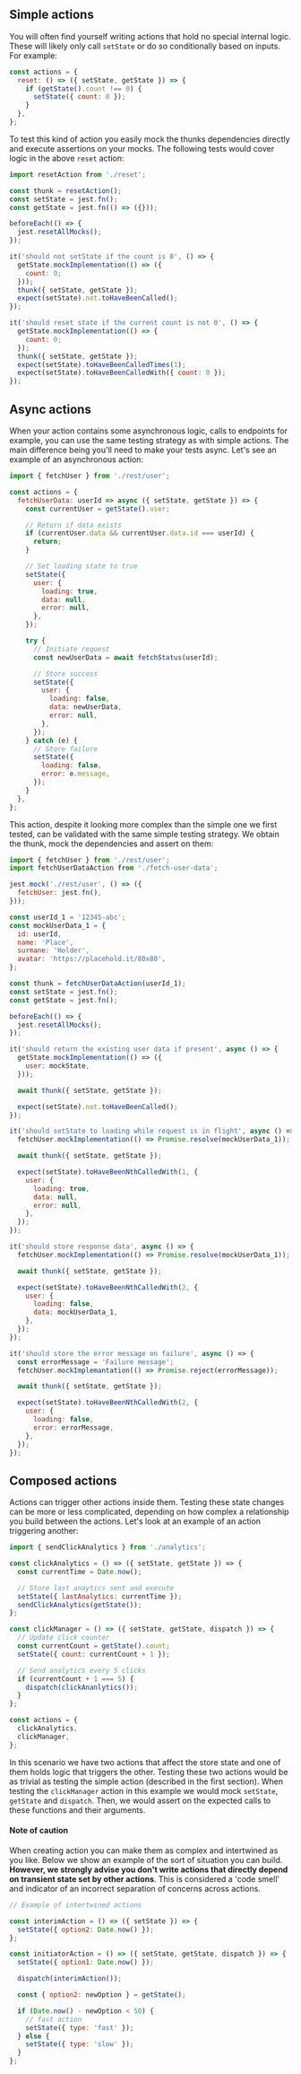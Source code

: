## Simple actions

You will often find yourself writing actions that hold no special internal logic. These will likely only call `setState` or do so conditionally based on inputs. For example:

```js
const actions = {
  reset: () => ({ setState, getState }) => {
    if (getState().count !== 0) {
      setState({ count: 0 });
    }
  },
};
```

To test this kind of action you easily mock the thunks dependencies directly and execute assertions on your mocks. The following tests would cover logic in the above `reset` action:

```js
import resetAction from './reset';

const thunk = resetAction();
const setState = jest.fn();
const getState = jest.fn(() => ({}));

beforeEach(() => {
  jest.resetAllMocks();
});

it('should not setState if the count is 0', () => {
  getState.mockImplementation(() => ({
    count: 0;
  }));
  thunk({ setState, getState });
  expect(setState).not.toHaveBeenCalled();
});

it('should reset state if the current count is not 0', () => {
  getState.mockImplementation(() => {
    count: 0;
  });
  thunk({ setState, getState });
  expect(setState).toHaveBeenCalledTimes(1);
  expect(setState).toHaveBeenCalledWith({ count: 0 });
});
```

## Async actions

When your action contains some asynchronous logic, calls to endpoints for example, you can use the same testing strategy as with simple actions. The main difference being you'll need to make your tests async. Let's see an example of an asynchronous action:

```js
import { fetchUser } from './rest/user';

const actions = {
  fetchUserData: userId => async ({ setState, getState }) => {
    const currentUser = getState().user;

    // Return if data exists
    if (currentUser.data && currentUser.data.id === userId) {
      return;
    }

    // Set loading state to true
    setState({
      user: {
        loading: true,
        data: null,
        error: null,
      },
    });

    try {
      // Initiate request
      const newUserData = await fetchStatus(userId);

      // Store success
      setState({
        user: {
          loading: false,
          data: newUserData,
          error: null,
        },
      });
    } catch (e) {
      // Store failure
      setState({
        loading: false,
        error: e.message,
      });
    }
  },
};
```

This action, despite it looking more complex than the simple one we first tested, can be validated with the same simple testing strategy. We obtain the thunk, mock the dependencies and assert on them:

```js
import { fetchUser } from './rest/user';
import fetchUserDataAction from './fetch-user-data';

jest.mock('./rest/user', () => ({
  fetchUser: jest.fn(),
}));

const userId_1 = '12345-abc';
const mockUserData_1 = {
  id: userId,
  name: 'Place',
  surmane: 'Holder',
  avatar: 'https://placehold.it/80x80',
};

const thunk = fetchUserDataAction(userId_1);
const setState = jest.fn();
const getState = jest.fn();

beforeEach(() => {
  jest.resetAllMocks();
});

it('should return the existing user data if present', async () => {
  getState.mockImplementation(() => ({
    user: mockState,
  }));

  await thunk({ setState, getState });

  expect(setState).not.toHaveBeenCalled();
});

it('should setState to loading while request is in flight', async () => {
  fetchUser.mockImplementation(() => Promise.resolve(mockUserData_1));

  await thunk({ setState, getState });

  expect(setState).toHaveBeenNthCalledWith(1, {
    user: {
      loading: true,
      data: null,
      error: null,
    },
  });
});

it('should store response data', async () => {
  fetchUser.mockImplementation(() => Promise.resolve(mockUserData_1));

  await thunk({ setState, getState });

  expect(setState).toHaveBeenNthCalledWith(2, {
    user: {
      loading: false,
      data: mockUserData_1,
    },
  });
});

it('should store the error message on failure', async () => {
  const errorMessage = 'Failure message';
  fetchUser.mockImplemantation(() => Promise.reject(errorMessage));

  await thunk({ setState, getState });

  expect(setState).toHaveBeenNthCalledWith(2, {
    user: {
      loading: false,
      error: errorMessage,
    },
  });
});
```

## Composed actions

Actions can trigger other actions inside them. Testing these state changes can be more or less complicated, depending on how complex a relationship you build between the actions. Let's look at an example of an action triggering another:

```js
import { sendClickAnalytics } from './analytics';

const clickAnalytics = () => ({ setState, getState }) => {
  const currentTime = Date.now();

  // Store last anaytics sent and execute
  setState({ lastAnalytics: currentTime });
  sendClickAnalytics(getState());
};

const clickManager = () => ({ setState, getState, dispatch }) => {
  // Update click counter
  const currentCount = getState().count;
  setState({ count: currentCount + 1 });

  // Send analytics every 5 clicks
  if (currentCount + 1 === 5) {
    dispatch(clickAnanlytics());
  }
};

const actions = {
  clickAnalytics,
  clickManager,
};
```

In this scenario we have two actions that affect the store state and one of them holds logic that triggers the other. Testing these two actions would be as trivial as testing the simple action (described in the first section). When testing the `clickManager` action in this example we would mock `setState`, `getState` and `dispatch`. Then, we would assert on the expected calls to these functions and their arguments.

#### Note of caution

When creating action you can make them as complex and intertwined as you like. Below we show an example of the sort of situation you can build. **However, we strongly advise you don't write actions that directly depend on transient state set by other actions**. This is considered a 'code smell' and indicator of an incorrect separation of concerns across actions.

```js
// Example of intertwined actions

const interimAction = () => ({ setState }) => {
  setState({ option2: Date.now() });
};

const initiatorAction = () => ({ setState, getState, dispatch }) => {
  setState({ option1: Date.now() });

  dispatch(interimAction());

  const { option2: newOption } = getState();

  if (Date.now() - newOption < 50) {
    // fast action
    setState({ type: 'fast' });
  } else {
    setState({ type: 'slow' });
  }
};
```
